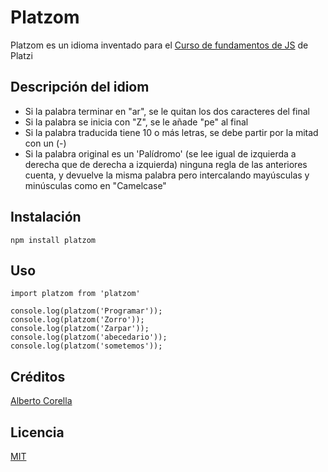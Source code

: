 # Platzom

Platzom es un idioma inventado para el [Curso de fundamentos de JS](https://platzi.com/js) de Platzi

## Descripción del idiom

- Si la palabra terminar en "ar", se le quitan los dos caracteres del final
- Si la palabra se inicia con "Z", se le añade "pe" al final
- Si la palabra traducida tiene 10 o más letras, se debe partir por la mitad con un (-)
- Si la palabra original es un 'Palídromo' (se lee igual de izquierda a derecha que de derecha a izquierda) ninguna regla de las anteriores cuenta, y devuelve la misma palabra pero intercalando mayúsculas y minúsculas como en "Camelcase"

## Instalación

```
npm install platzom
```

## Uso

```
import platzom from 'platzom'

console.log(platzom('Programar'));
console.log(platzom('Zorro'));
console.log(platzom('Zarpar'));
console.log(platzom('abecedario'));
console.log(platzom('sometemos'));
```

## Créditos

[Alberto Corella](https://github.com/estokari/)

## Licencia

[MIT](https://opensource.org/licenses/MIT)
